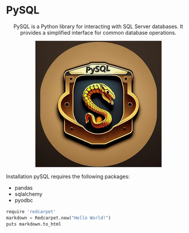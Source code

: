 # PySQL

<p align="center">
PySQL is a Python library for interacting with SQL Server databases. It provides a simplified interface for common database operations.
</p>

<p align="center">
  <img src="https://github.com/sajad-git/PySQL/blob/crawler/readme/lugu.jpg?raw=true" alt="Sublime's custom image"/>
</p>

Installation
pySQL requires the following packages:

- pandas
- sqlalchemy
- pyodbc


```python
require 'redcarpet'
markdown = Redcarpet.new("Hello World!")
puts markdown.to_html
```
